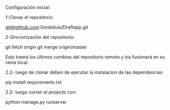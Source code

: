 Configuración inicial:

1-Clonar el repositorio:

git@github.com:Gordisluis/Draftapp.git


2-Sincronización del repositorio:

git fetch origin
git merge origin/master

Esto traerá los últimos cambios del repositorio remoto y los fusionará en su rama local.

2.2- luego de clonar deben de ejecutar la instalacion de las dependencias:

pip install requirements.txt

2.3- luego corren el projecto con:

python manage.py runserver



